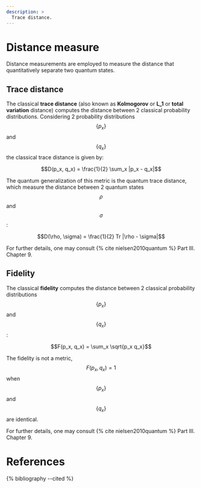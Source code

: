 ```yaml
---
description: >
  Trace distance.
---
```

# Distance measure

Distance measurements are employed to measure the distance that quantitatively separate two quantum states. 

## Trace distance

The classical **trace distance** (also known as **Kolmogorov** or **L_1** or **total variation** distance) computes the distance between 2 classical probability distributions. Considering 2 probability distributions $$\{p_x\}$$ and $$\{q_x\}$$ the classical trace distance is given by:

$$D(p_x, q_x) = \frac{1}{2} \sum_x |p_x - q_x|$$

The quantum generalization of this metric is the quantum trace distance, which measure the distance between 2 quantum states $$\rho$$ and $$\sigma$$:

$$D(\rho, \sigma) = \frac{1}{2} Tr |\rho - \sigma|$$

For further details, one may consult {% cite nielsen2010quantum %} Part III. Chapter 9.

## Fidelity

The classical **fidelity** computes the distance between 2 classical probability distributions $$\{p_x\}$$ and $$\{q_x\}$$:

$$F(p_x, q_x) = \sum_x \sqrt{p_x q_x}$$

The fidelity is not a metric, $$F(p_x, q_x) = 1$$ when $$\{p_x\}$$ and $$\{q_x\}$$ are identical. 

For further details, one may consult {% cite nielsen2010quantum %} Part III. Chapter 9.

# References
{% bibliography --cited %}
